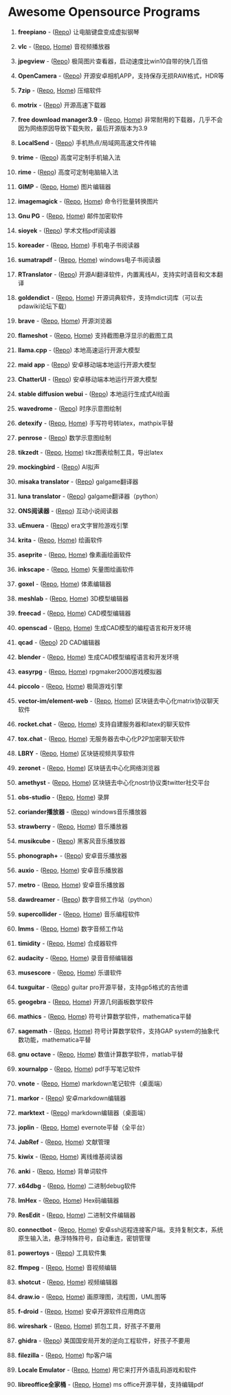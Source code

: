 # Awesome Opensource Programs

  1. **freepiano** - ([Repo](https://github.com/Energy0124/freepiano)) 让电脑键盘变成虚拟钢琴

  1. **vlc** - ([Repo](https://github.com/videolan/vlc), [Home](https://www.videolan.org/vlc/index.zh_CN.html)) 音视频播放器

  1. **jpegview** - ([Repo](https://github.com/sylikc/jpegview)) 极简图片查看器，启动速度比win10自带的快几百倍

 1. **OpenCamera** - ([Repo](https://sourceforge.net/projects/opencamera/)) 开源安卓相机APP，支持保存无损RAW格式，HDR等


  1. **7zip** - ([Repo](https://sourceforge.net/projects/sevenzip/files/7-Zip/), [Home](https://7-zip.org/)) 压缩软件

  1. **motrix** - ([Repo](https://github.com/agalwood/Motrix)) 开源高速下载器

  1. **free download manager3.9** - ([Repo](http://svn.code.sf.net/p/freedownload/code/trunc), [Home](https://www.freedownloadmanager.org/)) 非常耐用的下载器，几乎不会因为网络原因导致下载失败，最后开源版本为3.9

  1. **LocalSend** - ([Repo](https://github.com/localsend/localsend)) 手机热点/局域网高速文件传输

  1. **trime** - ([Repo](https://github.com/osfans/trime)) 高度可定制手机输入法

  1. **rime** - ([Repo](https://github.com/rime/weasel)) 高度可定制电脑输入法

  1. **GIMP** - ([Repo](https://github.com/GNOME/gimp), [Home](https://www.gimp.org/downloads/)) 图片编辑器

  1. **imagemagick** - ([Repo](https://github.com/ImageMagick/ImageMagick), [Home](https://www.imagemagick.org/)) 命令行批量转换图片

  1. **Gnu PG** - ([Repo](https://github.com/gpg/gnupg), [Home](https://gnupg.org/)) 邮件加密软件

  1. **sioyek** - ([Repo](https://github.com/ahrm/sioyek)) 学术文档pdf阅读器

  1. **koreader** - ([Repo](https://github.com/koreader/koreader), [Home](http://koreader.rocks/)) 手机电子书阅读器

  1. **sumatrapdf** - ([Repo](https://github.com/sumatrapdfreader/sumatrapdf), [Home](https://www.sumatrapdfreader.org/free-pdf-reader)) windows电子书阅读器

  1. **RTranslator** - ([Repo](https://github.com/niedev/RTranslator)) 开源AI翻译软件，内置离线AI，支持实时语音和文本翻译

  1. **goldendict** - ([Repo](https://github.com/goldendict/goldendict), [Home](http://www.goldendict.org/)) 开源词典软件，支持mdict词库（可以去pdawiki论坛下载）

  1. **brave** - ([Repo](https://github.com/brave/brave-browser), [Home](https://try.bravesoftware.com/)) 开源浏览器

  1. **flameshot** - ([Repo](https://github.com/flameshot-org/flameshot), [Home](https://flameshot.org/)) 支持截图悬浮显示的截图工具

  1. **llama.cpp** - ([Repo](https://github.com/ggerganov/llama.cpp)) 本地高速运行开源大模型

  1. **maid app** - ([Repo](https://github.com/Mobile-Artificial-Intelligence/maid)) 安卓移动端本地运行开源大模型

  1. **ChatterUI** - ([Repo](https://github.com/Vali-98/ChatterUI)) 安卓移动端本地运行开源大模型

  1. **stable diffusion webui** - ([Repo](https://github.com/AUTOMATIC1111/stable-diffusion-webui)) 本地运行生成式AI绘画

  1. **wavedrome** - ([Repo](https://github.com/wavedrom/wavedrom)) 时序示意图绘制

  1. **detexify** - ([Repo](https://github.com/kirel/detexify), [Home](http://detexify.kirelabs.org/classify.html)) 手写符号转latex，mathpix平替

  1. **penrose** - ([Repo](https://github.com/penrose/penrose)) 数学示意图绘制

  1. **tikzedt** - ([Repo](https://github.com/mkantem/tikzedt), [Home](http://www.tikzedt.org/index.html)) tikz图表绘制工具，导出latex

  1. **mockingbird** - ([Repo](https://github.com/babysor/MockingBird)) AI拟声

  1. **misaka translator** - ([Repo](https://github.com/hanmin0822/MisakaTranslator/)) galgame翻译器

  1. **luna translator** - ([Repo](https://github.com/HIllya51/LunaTranslator)) galgame翻译器（python）

  1. **ONS阅读器** - ([Repo](https://github.com/YuriSizuku/OnscripterYuri)) 互动小说阅读器

  1. **uEmuera** - ([Repo](https://github.com/xerysherry/uEmuera)) era文字冒险游戏引擎

  1. **krita** - ([Repo](https://github.com/KDE/krita), [Home](https://krita.org/en/)) 绘画软件

  1. **aseprite** - ([Repo](https://github.com/aseprite/aseprite), [Home](https://www.aseprite.org/)) 像素画绘画软件

  1. **inkscape** - ([Repo](https://github.com/inkscape/inkscape), [Home](https://www.inkscape.org/)) 矢量图绘画软件

  1. **goxel** - ([Repo](https://github.com/guillaumechereau/goxel), [Home](https://goxel.xyz/)) 体素编辑器

  1. **meshlab** - ([Repo](https://github.com/cnr-isti-vclab/meshlab), [Home](https://www.meshlab.net/)) 3D模型编辑器

  1. **freecad** - ([Repo](https://github.com/FreeCAD/FreeCAD), [Home](https://www.freecad.org)) CAD模型编辑器

  1. **openscad** - ([Repo](https://github.com/openscad/openscad), [Home](https://openscad.org/)) 生成CAD模型的编程语言和开发环境

  1. **qcad** - ([Repo](https://github.com/qcad/qcad)) 2D CAD编辑器

  1. **blender** - ([Repo](https://github.com/blender/blender), [Home](https://www.blender.org/)) 生成CAD模型编程语言和开发环境

  1. **easyrpg** - ([Repo](https://github.com/EasyRPG/Player), [Home](https://easyrpg.org/player/downloads/)) rpgmaker2000游戏模拟器

  1. **piccolo** - ([Repo](https://github.com/BoomingTech/Piccolo), [Home](https://www.piccoloengine.com/)) 极简游戏引擎

  1. **vector-im/element-web** - ([Repo](https://github.com/vector-im/element-web), [Home](https://element.io/)) 区块链去中心化matrix协议聊天软件

  1. **rocket.chat** - ([Repo](https://github.com/RocketChat/Rocket.Chat), [Home](https://www.rocket.chat/)) 支持自建服务器和latex的聊天软件

  1. **tox.chat** - ([Repo](https://github.com/evilcorpltd/aTox), [Home](https://tox.chat/)) 无服务器去中心化P2P加密聊天软件

  1. **LBRY** - ([Repo](https://github.com/lbryio/lbry-desktop), [Home](https://lbry.com/)) 区块链视频共享软件

  1. **zeronet** - ([Repo](https://github.com/HelloZeroNet/ZeroNet), [Home](https://zeronet.io/zh)) 区块链去中心化网络浏览器

  1. **amethyst** - ([Repo](https://github.com/vitorpamplona/amethyst), [Home](https://nostr.com)) 区块链去中心化nostr协议类twitter社交平台

  1. **obs-studio** - ([Repo](https://github.com/obsproject/obs-studio), [Home](https://obsproject.com/)) 录屏

  1. **coriander播放器** - ([Repo](https://github.com/Ferry-200/coriander_player)) windows音乐播放器

  1. **strawberry** - ([Repo](https://github.com/strawberrymusicplayer/strawberry), [Home](https://www.strawberrymusicplayer.org)) 音乐播放器

  1. **musikcube** - ([Repo](https://github.com/clangen/musikcube)) 黑客风音乐播放器

  1. **phonograph+** - ([Repo](https://github.com/chr56/Phonograph_Plus)) 安卓音乐播放器

  1. **auxio** - ([Repo](https://github.com/OxygenCobalt/Auxio), [Home](https://f-droid.org/packages/org.oxycblt.auxio/)) 安卓音乐播放器

  1. **metro** - ([Repo](https://github.com/MuntashirAkon/Metro), [Home](https://f-droid.org/en/packages/io.github.muntashirakon.Music/)) 安卓音乐播放器

  1. **dawdreamer** - ([Repo](https://github.com/DBraun/DawDreamer)) 数字音频工作站（python）

  1. **supercollider** - ([Repo](https://github.com/supercollider/supercollider), [Home](https://supercollider.github.io/)) 音乐编程软件

  1. **lmms** - ([Repo](https://github.com/LMMS/lmms), [Home](https://lmms.io/lsp/)) 数字音频工作站

  1. **timidity** - ([Repo](https://github.com/feross/timidity), [Home](https://timidity.sourceforge.net/)) 合成器软件

  1. **audacity** - ([Repo](https://github.com/audacity/audacity), [Home](https://www.audacityteam.org/)) 录音音频编辑器

  1. **musescore** - ([Repo](https://github.com/musescore/MuseScore), [Home](https://musescore.org/zh-hans/download)) 乐谱软件

  1. **tuxguitar** - ([Repo](https://github.com/helge17/tuxguitar)) guitar pro开源平替，支持gp5格式的吉他谱

  1. **geogebra** - ([Repo](https://github.com/geogebra/geogebra), [Home](https://www.geogebra.org/)) 开源几何画板数学软件

  1. **mathics** - ([Repo](https://github.com/mathics/Mathics), [Home](https://mathics.org/)) 符号计算数学软件，mathematica平替

  1. **sagemath** - ([Repo](https://github.com/sagemath/sage), [Home](https://www.sagemath.org)) 符号计算数学软件，支持GAP system的抽象代数功能，mathematica平替

  1. **gnu octave** - ([Repo](https://github.com/gnu-octave/octave), [Home](https://gnu-octave.github.io/index)) 数值计算数学软件，matlab平替

  1. **xournalpp** - ([Repo](https://github.com/xournalpp/xournalpp), [Home](https://xournalpp.github.io/)) pdf手写笔记软件

  1. **vnote** - ([Repo](https://github.com/vnotex/vnote), [Home](https://www.vnote.info/)) markdown笔记软件（桌面端）

  1. **markor** - ([Repo](https://github.com/gsantner/markor)) 安卓markdown编辑器

  1. **marktext** - ([Repo](https://github.com/marktext/marktext)) markdown编辑器（桌面端）

  1. **joplin** - ([Repo](https://github.com/laurent22/joplin), [Home](https://joplinapp.org/)) evernote平替（全平台）

  1. **JabRef** - ([Repo](https://github.com/JabRef/jabref), [Home](http://www.jabref.org/)) 文献管理

  1. **kiwix** - ([Repo](https://github.com/kiwix/kiwix-desktop), [Home](https://kiwix.org/en/)) 离线维基阅读器

  1. **anki** - ([Repo](https://github.com/ankitects/anki/), [Home](https://apps.ankiweb.net/)) 背单词软件

  1. **x64dbg** - ([Repo](https://github.com/x64dbg/x64dbg), [Home](https://x64dbg.com/)) 二进制debug软件

  1. **ImHex** - ([Repo](https://github.com/WerWolv/ImHex), [Home](https://imhex.werwolv.net/)) Hex码编辑器

  1. **ResEdit** - ([Repo](https://github.com/jcfr/ResEdit), [Home](https://sourceforge.net/projects/resedit-portable/)) 二进制文件编辑器

1. **connectbot** - ([Repo](https://github.com/connectbot/connectbot), [Home](https://connectbot.org)) 安卓ssh远程连接客户端。支持复制文本，系统原生输入法，悬浮特殊符号，自动重连，密钥管理

  1. **powertoys** - ([Repo](https://github.com/microsoft/PowerToys)) 工具软件集

  1. **ffmpeg** - ([Repo](https://github.com/FFmpeg/FFmpeg), [Home](https://ffmpeg.org/)) 音视频编辑

 1. **shotcut** - ([Repo](https://github.com/mltframework/shotcut), [Home](https://www.shotcut.org/)) 视频编辑器

  1. **draw.io** - ([Repo](https://github.com/jgraph/drawio), [Home](https://www.draw.io/)) 画原理图，流程图，UML图等

  1. **f-droid** - ([Repo](https://github.com/f-droid/fdroidclient), [Home](https://f-droid.org/)) 安卓开源软件应用商店

  1. **wireshark** - ([Repo](https://github.com/wireshark/wireshark), [Home](https://www.wireshark.org/download.html)) 抓包工具，好孩子不要用

  1. **ghidra** - ([Repo](https://github.com/NationalSecurityAgency/ghidra)) 美国国安局开发的逆向工程软件，好孩子不要用

  1. **filezilla** - ([Repo](), [Home]()) ftp客户端

  1. **Locale Emulator** - ([Repo](), [Home]()) 用它来打开外语乱码游戏和软件

  1. **libreoffice全家桶** - ([Repo](), [Home]()) ms office开源平替，支持编辑pdf
